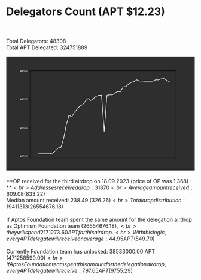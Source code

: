 # Delegators Count (APT $12.23)<br><br>
Total Delegators: 48308<br>
Total APT Delegated: 324751889<br><br>
![Delegators Plot](delegators_plot.png)<br><br>
**OP received for the third airdrop on 18.09.2023 (price of OP was $1.368):**<br>
Addresses received drop: 31870<br>
Average amount received: 609.08 ($833.22)<br>
Median amount received: 238.49 ($326.26)<br>
Total drop distribution: 19411313 ($26554676.18)<br><br>
If Aptos Foundation team spent the same amount for the delegation airdrop as Optimism Foundation team ($26554676.18),<br>
they will spend 2171273.60 APT for this airdrop.<br>
With this logic, every APT delegate will receive on average: 44.95 APT ($549.70)<br><br>
Currently Foundation team has unlocked: 38533000.00 APT ($471258590.00)<br>
If Aptos Foundation team spent this amount for the delegation airdrop, every APT delegate will receive : 797.65 APT ($9755.29)<br>

